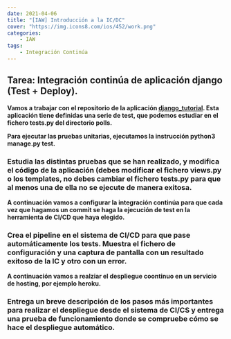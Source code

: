 ```yaml
---
date: 2021-04-06
title: "[IAW] Introducción a la IC/DC"
cover: "https://img.icons8.com/ios/452/work.png"
categories: 
    - IAW
tags:
    - Integración Continúa
---
```


## Tarea: Integración continúa de aplicación django (Test + Deploy).

**Vamos a trabajar con el repositorio de la aplicación [django_tutorial](https://github.com/josedom24/django_tutorial). Esta aplicación tiene definidas una serie de test, que podemos estudiar en el fichero tests.py del directorio polls.**

**Para ejecutar las pruebas unitarias, ejecutamos la instrucción python3 manage.py test.**

### Estudia las distintas pruebas que se han realizado, y modifica el código de la aplicación (debes modificar el fichero views.py o los templates, no debes cambiar el fichero tests.py para que al menos una de ella no se ejecute de manera exitosa.

**A continuación vamos a configurar la integración continúa para que cada vez que hagamos un commit se haga la ejecución de test en la herramienta de CI/CD que haya elegido.**

### Crea el pipeline en el sistema de CI/CD para que pase automáticamente los tests. Muestra el fichero de configuración y una captura de pantalla con un resultado exitoso de la IC y otro con un error.

**A continuación vamos a realziar el despliegue coontinuo en un servicio de hosting, por ejemplo heroku.**

### Entrega un breve descripción de los pasos más importantes para realizar el despliegue desde el sistema de CI/CS y entrega una prueba de funcionamiento donde se compruebe cómo se hace el despliegue automático.